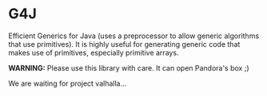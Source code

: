 # G4J
Efficient Generics for Java (uses a preprocessor to allow generic algorithms that use primitives). It is highly useful for generating generic code that makes use of primitives, especially primitive arrays.

**WARNING:** Please use this library with care. It can open Pandora's box ;)

We are waiting for project valhalla...

